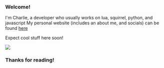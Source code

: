 ### Welcome!

I'm Charlie, a developer who usually works on lua, squirrel, python, and javascript
My personal website (includes an about me, and socials) can be found [here](https://0xfe0f.github.io)

Expect cool stuff here soon!

![](https://dcbadge.vercel.app/api/shield/970867482791407676?style=flat)

### Thanks for reading!
